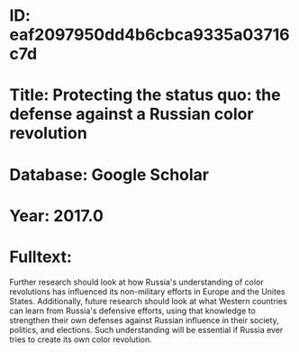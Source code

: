 # ID: eaf2097950dd4b6cbca9335a03716c7d
# Title: Protecting the status quo: the defense against a Russian color revolution
# Database: Google Scholar
# Year: 2017.0
# Fulltext:
Further research should look at how Russia's understanding of color revolutions has influenced its non-military efforts in Europe and the Unites States.
Additionally, future research should look at what Western countries can learn from Russia's defensive efforts, using that knowledge to strengthen their own defenses against Russian influence in their society, politics, and elections.
Such understanding will be essential if Russia ever tries to create its own color revolution.